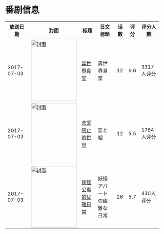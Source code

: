 # 番剧信息

|放送日期|封面|标题|日文标题|话数|评分|评分人数|
|---|---|---|---|---|---|---|
|2017-07-03|<img src="//lain.bgm.tv/pic/cover/c/53/49/192252_L9Ip9.jpg" alt="封面" style="width:150px;height:200px;object-fit:cover;">|[异世界食堂](https://bangumi.tv/subject/192252)|異世界食堂|12|6.6|3317人评分|
|2017-07-03|<img src="//lain.bgm.tv/pic/cover/c/50/6d/209412_BBTsj.jpg" alt="封面" style="width:150px;height:200px;object-fit:cover;">|[恋爱禁止的世界](https://bangumi.tv/subject/209412)|恋と嘘|12|5.5|1784人评分|
|2017-07-03|<img src="//lain.bgm.tv/pic/cover/c/3c/d9/211802_dMO8M.jpg" alt="封面" style="width:150px;height:200px;object-fit:cover;">|[妖怪公寓的优雅日常](https://bangumi.tv/subject/211802)|妖怪アパートの幽雅な日常|26|5.7|430人评分|
